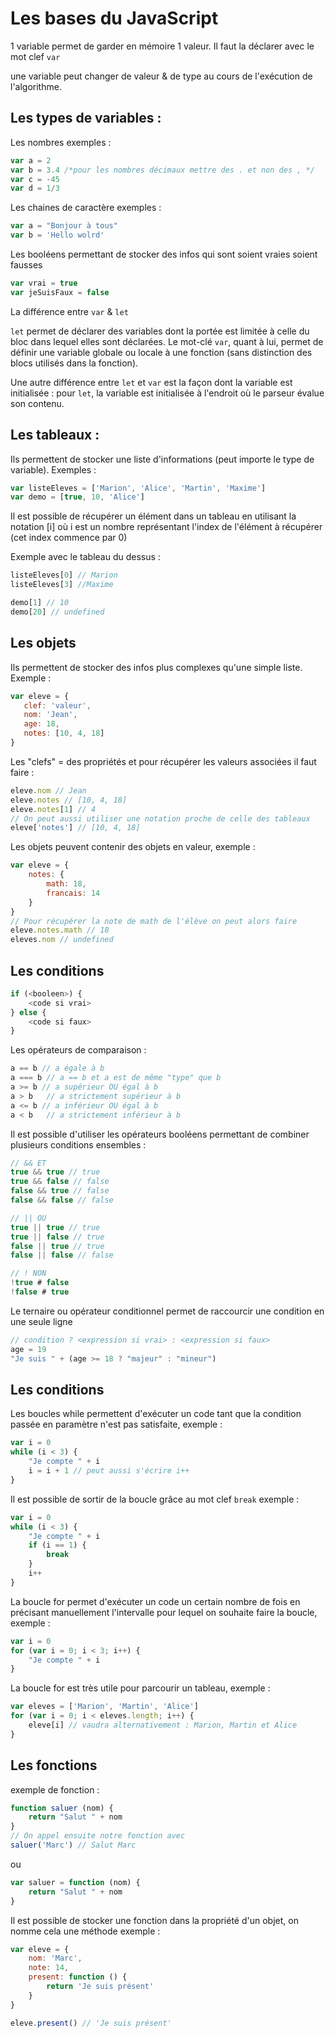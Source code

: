 # Les bases du JavaScript

1 variable permet de garder en mémoire 1 valeur. Il faut la déclarer avec le mot clef `var`

une variable peut changer de valeur & de type au cours de l'exécution de l'algorithme. 

## Les types de variables : 

Les nombres exemples : 

```js
var a = 2
var b = 3.4 /*pour les nombres décimaux mettre des . et non des , */
var c = -45
var d = 1/3
```

Les chaines de caractère  exemples : 

```js
var a = "Bonjour à tous"
var b = 'Hello wolrd'
```

Les booléens permettant de stocker des infos qui sont soient vraies soient fausses 

```js
var vrai = true
var jeSuisFaux = false
```

La différence entre `var` & `let`

`let` permet de déclarer des variables dont la portée est limitée à celle du bloc dans lequel elles sont déclarées. Le mot-clé `var`, quant à lui, permet de définir une variable globale ou locale à une fonction (sans distinction des blocs utilisés dans la fonction).

Une autre différence entre `let` et `var` est la façon dont la variable est initialisée : pour `let`, la variable est initialisée à l'endroit où le parseur évalue son contenu.

## Les tableaux : 

Ils permettent de stocker une liste d'informations (peut importe le type de variable). Exemples : 

```js
var listeEleves = ['Marion', 'Alice', 'Martin', 'Maxime']
var demo = [true, 10, 'Alice']
```
 Il est possible de récupérer un élément dans un tableau en utilisant la notation [i] où i est un nombre représentant l'index de l'élément à récupérer (cet index commence par 0)

Exemple avec le tableau du dessus : 

```js
listeEleves[0] // Marion
listeEleves[3] //Maxime

demo[1] // 10
demo[20] // undefined
```

## Les objets 

Ils permettent de stocker des infos plus complexes qu'une simple liste. Exemple : 

```js
var eleve = {
   clef: 'valeur',
   nom: 'Jean',
   age: 18,
   notes: [10, 4, 18] 
}
```

Les "clefs" = des propriétés et pour récupérer les valeurs associées il faut faire : 

```js
eleve.nom // Jean
eleve.notes // [10, 4, 18]
eleve.notes[1] // 4
// On peut aussi utiliser une notation proche de celle des tableaux
eleve['notes'] // [10, 4, 18]
```

Les objets peuvent contenir des objets en valeur, exemple : 

```js
var eleve = {
    notes: {
        math: 18,
        francais: 14   
    }   
}
// Pour récupérer la note de math de l'élève on peut alors faire
eleve.notes.math // 18
eleves.nom // undefined
```

## Les conditions 

```js
if (<booleen>) {
    <code si vrai>
} else {
    <code si faux>
}
```

Les opérateurs de comparaison : 

```js
a == b // a égale à b
a === b // a == b et a est de même "type" que b
a >= b // a supérieur OU égal à b
a > b   // a strictement supérieur à b
a <= b // a inférieur OU égal à b
a < b   // a strictement inférieur à b
```


Il est possible d'utiliser les opérateurs booléens permettant de combiner plusieurs conditions ensembles : 

```js
// && ET
true && true // true
true && false // false
false && true // false
false && false // false

// || OU
true || true // true
true || false // true
false || true // true
false || false // false

// ! NON
!true # false
!false # true
```

Le ternaire ou opérateur conditionnel permet de raccourcir une condition en une seule ligne 

```js
// condition ? <expression si vrai> : <expression si faux>
age = 19
"Je suis " + (age >= 18 ? "majeur" : "mineur")
```

## Les conditions

Les boucles while permettent d'exécuter un code tant que la condition passée en paramètre n'est pas satisfaite, exemple : 

```js
var i = 0 
while (i < 3) {
    "Je compte " + i
    i = i + 1 // peut aussi s'écrire i++
}
```

Il est possible de sortir de la boucle grâce au mot clef `break` exemple : 

```js
var i = 0 
while (i < 3) {
    "Je compte " + i
    if (i == 1) {
        break
    }
    i++
}
```

La boucle for permet d'exécuter un code un certain nombre de fois en précisant manuellement l'intervalle pour lequel on souhaite faire la boucle, exemple : 

```js
var i = 0 
for (var i = 0; i < 3; i++) {
    "Je compte " + i
}
```

La boucle for est très utile pour parcourir un tableau, exemple : 

```js
var eleves = ['Marion', 'Martin', 'Alice']
for (var i = 0; i < eleves.length; i++) {
    eleve[i] // vaudra alternativement : Marion, Martin et Alice
}
```

## Les fonctions 

exemple de fonction : 

```js
function saluer (nom) {
    return "Salut " + nom
}
// On appel ensuite notre fonction avec 
saluer('Marc') // Salut Marc
```
ou 
```js
var saluer = function (nom) {
    return "Salut " + nom
}
```
Il est possible de stocker une fonction dans la propriété d'un objet, on nomme cela une méthode exemple : 

```js
var eleve = {
    nom: 'Marc',
    note: 14,
    present: function () {
        return 'Je suis présent'
    }
}

eleve.present() // 'Je suis présent'
```





